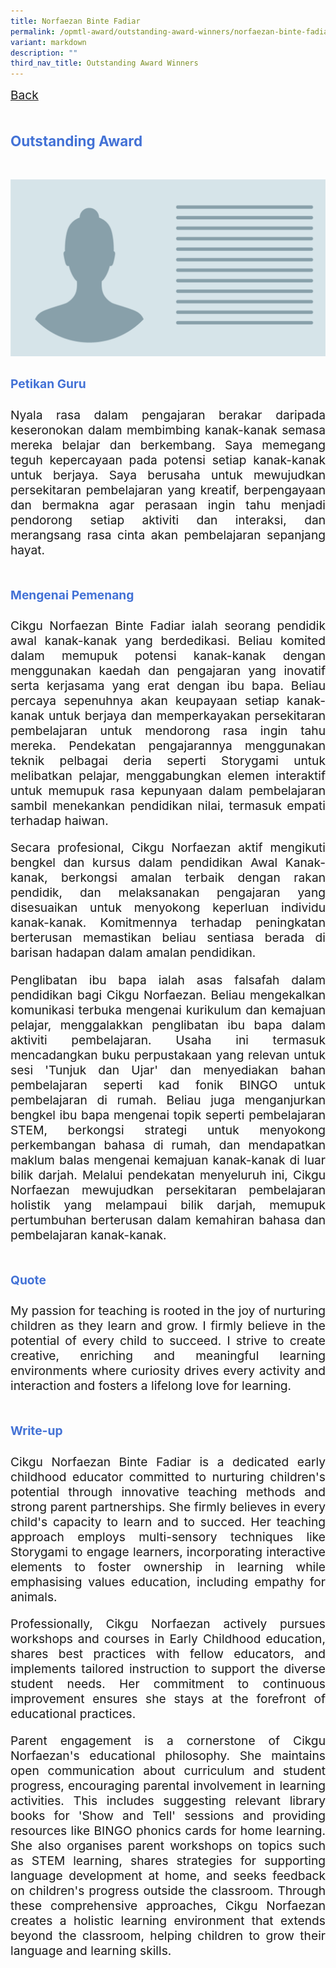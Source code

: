 ```yaml
---
title: Norfaezan Binte Fadiar
permalink: /opmtl-award/outstanding-award-winners/norfaezan-binte-fadiar/
variant: markdown
description: ""
third_nav_title: Outstanding Award Winners
---
```

<style>
.entry-title{
  font-size: 2.25rem;
  font-weight: 700;
  margin-bottom: 2rem;
  text-align: center;
}
.entry-content p{
  text-align: justify;
}

.entry-title.supported-by{
  margin-bottom: 0;
  margin-top: 3rem;
}

.entry-content .buttons-container{
  align-items: center;
  column-gap: 1rem;
  display: flex;
  flex-wrap: wrap;
  justify-content: center;
}
.entry-content .buttons-container .btn-link{
  background-color: #7431e8;
  border-radius: 0.4rem;
  color: #fff;
  font-size: 1.5rem;
  margin-bottom: 1rem;
  padding: 15px 20px;
  text-align: center;
  text-decoration: none;
  width: 15rem;
}
.entry-content .buttons-container .btn-link:hover{
  background-color: lightgrey;
}

.entry-content.sharing-sessions{
  align-items: center;
  display: flex;
  flex-direction: column;
  row-gap: 1.5rem;
}
.entry-content.sharing-sessions .session-item{
  align-items: flex-start;
  background-color:#d84178;
  border-radius: 0.5rem;
  color: #ffffff;
  row-gap: 2rem;
  display: flex;
  font-size: 1.1rem;
  flex-direction: column;
  line-height: 1.2;
  justify-content: space-between;
  margin-bottom: 2rem;
  padding: 1rem;
  width: 100%;
}
.entry-content.sharing-sessions .session-item .lower-wrapper{
  display: flex;
  flex-direction: column;
  row-gap: 2rem;
  width: 100%;
}
.entry-content.sharing-sessions .session-item .session-link{
  border: 2px solid lightgrey;
  border-radius: 0.5rem;
  padding: 1rem;
  text-align: center;
}
.entry-content.sharing-sessions .session-item .session-link a{
  color: #ffffff;
}

.entry-content.sharing-sessions.malay-sessions .session-item{
  background-color: #a3c864;
}

.entry-content.sharing-sessions.tamil-sessions .session-item,
.entry-content.sharing-sessions.preschools-exhibitors .session-item{
  background-color: #9b4490;
}

.entry-content.sharing-sessions.english-sessions .session-item{
  background-color: #fa0;
}

.entry-content.sharing-sessions.primary-secondary-exhibitors .session-item{
  background-color: #a3c864;
}

.entry-content.sharing-sessions .session-item .session-link:hover{
  background-color: lightgrey;
}

.entry-content.sharing-session-item{
  font-size: 1.2rem;
}
.entry-content.sharing-session-item .sharing-sessions-nav{
  align-items: center;
  column-gap: 1rem;
  display: flex;
  flex-wrap: wrap;
  justify-content: space-between;
  padding-bottom: 1rem;
}
.entry-content.sharing-session-item .sharing-sessions-nav .inner-nav-wrapper{
  column-gap: 1rem;
  display: flex;
  flex: 2;
  flex-wrap: wrap;
  justify-content: flex-end;
  row-gap: 1rem;
}
.entry-content.sharing-session-item .sharing-sessions-nav .inner-nav-wrapper .nav-btn{
  background-color: #d84178;
  border-radius: 1rem;
  color: #fff;
  padding: 1rem 2rem;
  text-align: center;
  width: 100%;
}
.entry-content.sharing-session-item.malay-session .sharing-sessions-nav .inner-nav-wrapper .nav-btn{
  background-color: #a3c864;
}
.entry-content.sharing-session-item.tamil-session .sharing-sessions-nav .inner-nav-wrapper .nav-btn{
  background-color: #9b4490;
}
.entry-content.sharing-session-item.english-session .sharing-sessions-nav .inner-nav-wrapper .nav-btn{
  background-color: #fa0;
}
.entry-content.sharing-session-item .sharing-sessions-nav .inner-nav-wrapper .nav-btn:hover{
  background-color: lightgrey;
}
.entry-content.sharing-session-item .profile-wrapper{
  align-items: center;
  display: flex;
  flex-direction: row;
  column-gap: 2rem;
}
.entry-content.sharing-session-item .profile-wrapper > div{
  flex: 1;
}
.entry-content.sharing-session-item .profile-photo-container{
  align-items: center;
  column-gap: 1rem;
  display: flex;
  flex-wrap: wrap;
  justify-content: space-between;
  row-gap: 1rem;
}
.entry-content.sharing-session-item .profile-photo{
  align-items: center;
  column-gap: 2rem;
  display: flex;
  flex-wrap: wrap;
  justify-content: center;
  row-gap: 2rem;
  margin-bottom: 2rem;
}
.entry-content.sharing-session-item .profile-photo img{
  border-radius: 100px;
  width: 200px;
}
.entry-content.sharing-session-item.awardee-item .profile-photo img{
  border-radius: initial;
  width: 100%;
}
.entry-content.sharing-session-item .profile-name{
  font-weight: 700;
  margin-bottom: 3rem;
}
.entry-content.sharing-session-item h4{
  color: #d84178;
}
.entry-content.sharing-session-item.malay-session h4{
  color: #a3c864;
}
.entry-content.sharing-session-item.tamil-session h4{
  color: #9b4490;
}
.entry-content.sharing-session-item.english-session h4{
  color: #fa0;
}
.entry-content.sharing-session-item.awardee-item h3,
.entry-content.sharing-session-item.awardee-item h4{
  color: #4372d6;
}
.entry-content.sharing-session-item .section-wrapper{
  margin-bottom: 3rem;
}

.entry-content.awardees-container h4{
  font-weight: 700;
  margin-bottom: 3rem;
}
.entry-content.awardees-container a{
  text-decoration: none;
}
.entry-content.awardees-container .section-wrapper{
  margin-bottom: 10rem;
}
.entry-content.awardees-container .section-row{
  column-gap: 1rem;
  display: flex;
  flex-wrap: wrap;
  justify-content: space-around;
  margin-bottom: 1rem;
  row-gap: 1rem;
}
.entry-content.awardees-container .section-column{
  width: 30%;
}
.entry-content.awardees-container .awardee-wrapper{
  align-items: center;
  display: flex;
  flex-direction: column;
  justify-content: center;
  row-gap: 1rem;
}
.entry-content.awardees-container .awardee-wrapper .awardee-pic{
  width: 10rem;
}
.entry-content.awardees-container .awardee-wrapper .awardee-pic.outstanding-pic{
  border: 6px solid #793a83;
  border-radius: 5rem;
}
.entry-content.awardees-container .awardee-wrapper .awardee-pic.merit-pic{
  border: 6px solid #088394;
  border-radius: 5rem;
}
.entry-content.awardees-container .awardee-wrapper .awardee-profile{
  color: #484848;
  text-align: center;
}
.entry-content.awardees-container .awardee-wrapper .name-english{
  font-size: 1.25rem;
  margin-bottom: 0.5rem;
}
.entry-content.awardees-container .awardee-wrapper .name-chinese{
  font-size: 1.25rem;
  margin-bottom: 0.5rem;
}

.entry-content.sales-booth-container .tbl-row{
  color: #000;
  padding: 1rem;
}
.entry-content.sales-booth-container .tbl-row.header-row,
.entry-content.sales-booth-container .cell-header{
  color: #fff;
  font-weight: 700;
}
.entry-content.sales-booth-container .tbl-row.header-row{
  display: none;
}
.entry-content.sales-booth-container .tbl-row.odd-row{
  background-color: #d84178;
}
.entry-content.sales-booth-container .tbl-row.even-row{
  background-color: #d587a3;
}
.entry-content.sales-booth-container.lang-ml .tbl-row.odd-row{
  background-color: #a3c864;
}
.entry-content.sales-booth-container.lang-ml .tbl-row.even-row{
  background-color: #b5bfa3;
}
.entry-content.sales-booth-container.lang-tl .tbl-row.odd-row{
  background-color: #9b4490;
}
.entry-content.sales-booth-container.lang-tl .tbl-row.even-row{
  background-color: #977b93;
}

.entry-content.sales-booth-container .tbl-cell:not(:last-child){
  margin-bottom: 1rem;
}

.entry-content .btntop{
  position: fixed;
  float: right;
  bottom: 20px;
  right: 80px;
  z-index: 99;
  border: none;
  background-color: #3bb9ff;
  cursor: pointer;
  padding: 15px;
  border-radius: 4px;
  color: #fff;
  font-weight: 600;
}

.coming-soon{
  color: #7431e8;
  font-size: 2rem;
  font-weight: 700;
  margin-top: 3rem;
  text-align: center;
}

@media all and (min-width: 40rem ){
  .entry-content.sharing-sessions{
    align-items: flex-start;
    display: flex;
    flex-direction: column;
    row-gap: 1.5rem;
  }

  .entry-content.sharing-session-item .profile-wrapper > div{
    flex: 0 1 auto;
  }
  
  .entry-content.sharing-sessions .session-item .lower-wrapper{
    align-items: center;
    flex-direction: row;
    justify-content: space-between;
  }

  .entry-content.sharing-session-item .sharing-sessions-nav .inner-nav-wrapper .nav-btn{
    width: 45%;
  }

  .entry-content.sales-booth-container .tbl-wrapper{
    display: table;
  }
  .entry-content.sales-booth-container .tbl-row{
    display: table-row;
  }
  .entry-content.sales-booth-container .tbl-cell{
    display: table-cell;
    padding: 5px;
  }
  .entry-content.sales-booth-container .tbl-cell:first-child{
    width: 50%;
  }
  .entry-content.sales-booth-container .tbl-cell:not(:first-child){
    width: 24%;
  }
  .entry-content.sales-booth-container.lang-ml .tbl-cell:first-child,
  .entry-content.sales-booth-container.lang-ml .tbl-cell:last-child{
    width: 24%;
  }
  .entry-content.sales-booth-container.lang-ml .tbl-cell:nth-child(2){
    width: 50%;
  }
  .entry-content.sales-booth-container.lang-tl .tbl-cell:first-child{
    width: 15%;
  }
  .entry-content.sales-booth-container.lang-tl .tbl-cell:nth-child(2){
    width: 45%;
  }
  .entry-content.sales-booth-container.lang-tl .tbl-cell:nth-child(3),
  .entry-content.sales-booth-container.lang-tl .tbl-cell:last-child{
    width: 20%;
  }
  .entry-content.sales-booth-container .tbl-row.header-row{
    display: table-row;
  }
  .entry-content.sales-booth-container .cell-header{
    display: none;
  }
}
</style>

<div class="entry-content sharing-session-item awardee-item">
  <div class="sharing-sessions-nav">
    <a href="/opmtl-award/">Back</a>
  </div>

  <div class="section-wrapper award-title">
    <h3>Outstanding Award</h3>
  </div>

  <div class="profile-photo">
    <img alt="Norfaezan Binte Fadiar" src="/images/OPMTLPic/profile-banner-placeholder.png">
  </div>

  <div class="section-wrapper">
    <h4>Petikan Guru</h4>
    <p>
      Nyala rasa dalam pengajaran berakar daripada keseronokan dalam membimbing kanak-kanak semasa mereka belajar dan berkembang. Saya memegang teguh kepercayaan pada potensi setiap kanak-kanak untuk berjaya. Saya berusaha untuk mewujudkan persekitaran pembelajaran yang kreatif, berpengayaan dan bermakna agar perasaan ingin tahu menjadi pendorong setiap aktiviti dan interaksi, dan merangsang rasa cinta akan pembelajaran sepanjang hayat.
    </p>
  </div>

  <div class="section-wrapper">
    <h4>Mengenai Pemenang</h4>
    <p>
      Cikgu Norfaezan Binte Fadiar ialah seorang pendidik awal kanak-kanak yang berdedikasi. Beliau komited dalam memupuk potensi kanak-kanak dengan menggunakan kaedah dan pengajaran yang inovatif serta kerjasama yang erat dengan ibu bapa. Beliau percaya sepenuhnya akan keupayaan setiap kanak-kanak untuk berjaya dan memperkayakan persekitaran pembelajaran untuk mendorong rasa ingin tahu mereka. Pendekatan pengajarannya menggunakan teknik pelbagai deria seperti Storygami untuk melibatkan pelajar, menggabungkan elemen interaktif untuk memupuk rasa kepunyaan dalam pembelajaran sambil menekankan pendidikan nilai, termasuk empati terhadap haiwan.
    </p>
    <p>
      Secara profesional, Cikgu Norfaezan aktif mengikuti bengkel dan kursus dalam pendidikan Awal Kanak-kanak, berkongsi amalan terbaik dengan rakan pendidik, dan melaksanakan pengajaran yang disesuaikan untuk menyokong keperluan individu kanak-kanak. Komitmennya terhadap peningkatan berterusan memastikan beliau sentiasa berada di barisan hadapan dalam amalan pendidikan.
    </p>
    <p>
      Penglibatan ibu bapa ialah asas falsafah dalam pendidikan bagi Cikgu Norfaezan. Beliau mengekalkan komunikasi terbuka mengenai kurikulum dan kemajuan pelajar, menggalakkan penglibatan ibu bapa dalam aktiviti pembelajaran. Usaha ini termasuk mencadangkan buku perpustakaan yang relevan untuk sesi 'Tunjuk dan Ujar' dan menyediakan bahan pembelajaran seperti kad fonik BINGO untuk pembelajaran di rumah. Beliau juga menganjurkan bengkel ibu bapa mengenai topik seperti pembelajaran STEM, berkongsi strategi untuk menyokong perkembangan bahasa di rumah, dan mendapatkan maklum balas mengenai kemajuan kanak-kanak di luar bilik darjah. Melalui pendekatan menyeluruh ini, Cikgu Norfaezan mewujudkan persekitaran pembelajaran holistik yang melampaui bilik darjah, memupuk pertumbuhan berterusan dalam kemahiran bahasa dan pembelajaran kanak-kanak.
    </p>
  </div>

  <div class="section-wrapper">
    <h4>Quote</h4>
    <p>
      My passion for teaching is rooted in the joy of nurturing children as they learn and grow. I firmly believe in the potential of every child to succeed. I strive to create creative, enriching and meaningful learning environments where curiosity drives every activity and interaction and fosters a lifelong love for learning.
    </p>
  </div>

  <div class="section-wrapper">
    <h4>Write-up</h4>
    <p>
      Cikgu Norfaezan Binte Fadiar is a dedicated early childhood educator committed to nurturing children's potential through innovative teaching methods and strong parent partnerships. She firmly believes in every child's capacity to learn and to succed. Her teaching approach employs multi-sensory techniques like Storygami to engage learners, incorporating interactive elements to foster ownership in learning while emphasising values education, including empathy for animals.
    </p>
    <p>
      Professionally, Cikgu Norfaezan actively pursues workshops and courses in Early Childhood education, shares best practices with fellow educators, and implements tailored instruction to support the diverse student needs. Her commitment to continuous improvement ensures she stays at the forefront of educational practices.
    </p>
    <p>
      Parent engagement is a cornerstone of Cikgu Norfaezan's educational philosophy. She maintains open communication about curriculum and student progress, encouraging parental involvement in learning activities. This includes suggesting relevant library books for 'Show and Tell' sessions and providing resources like BINGO phonics cards for home learning. She also organises parent workshops on topics such as STEM learning, shares strategies for supporting language development at home, and seeks feedback on children's progress outside the classroom. Through these comprehensive approaches, Cikgu Norfaezan creates a holistic learning environment that extends beyond the classroom, helping children to grow their language and learning skills.
    </p>
  </div>
</div>